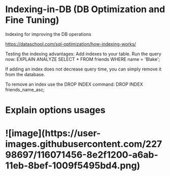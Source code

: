 # Indexing-in-DB (DB Optimization and Fine Tuning)
Indexing for improving the DB operations 

https://dataschool.com/sql-optimization/how-indexing-works/

Testing the indexing advantages:
Add indexes to your table.
Run the query now:
EXPLAIN ANALYZE SELECT * FROM friends WHERE name = 'Blake';

If adding an index does not decrease query time, you can simply remove it from the database.

To remove an index use the DROP INDEX command: DROP INDEX friends_name_asc;


<H1> Explain options usages<H1/>
  ![image](https://user-images.githubusercontent.com/22798697/116071456-8e2f1200-a6ab-11eb-8bef-1009f5495bd4.png)
